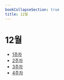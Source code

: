 ```yaml
---
bookCollapseSection: true
title: 12월
---
```

# 12월

- [1주차](Coding%20Test/2023/23.12/1주차)
- [2주차](Coding%20Test/2023/23.12/2주차)
- [3주차](Coding%20Test/2023/23.12/3주차)
- [4주차](Coding%20Test/2023/23.12/4주차)
